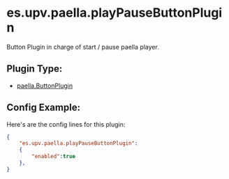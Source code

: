 # es.upv.paella.playPauseButtonPlugin

Button Plugin in charge of start / pause paella player.


## Plugin Type:
- [paella.ButtonPlugin](../plugin_type.md)


## Config Example:

Here's are the config  lines for this plugin:

```json
{
	"es.upv.paella.playPauseButtonPlugin":
	{
		"enabled":true
	},
}
```
